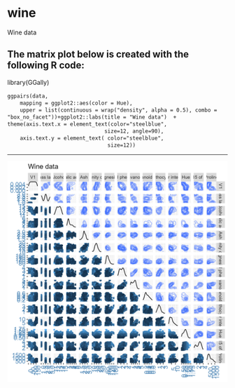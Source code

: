 # wine
Wine data


The matrix plot below is created with the following R code:
---
library(GGally)

    
    ggpairs(data,
        mapping = ggplot2::aes(color = Hue),
        upper = list(continuous = wrap("density", alpha = 0.5), combo = "box_no_facet"))+ggplot2::labs(title = "Wine data")  + 
    theme(axis.text.x = element_text(color="steelblue", 
                                   size=12, angle=90),
        axis.text.y = element_text( color="steelblue", 
                                    size=12))

---

![](https://github.com/NicJC/wine/blob/main/matrixPlot.png)

